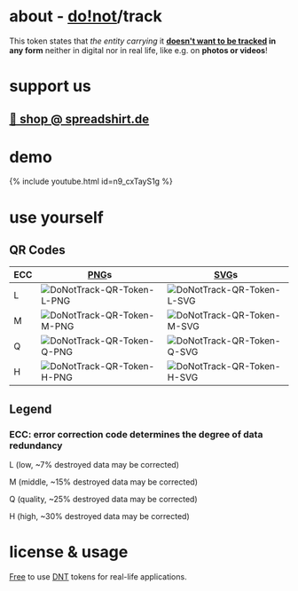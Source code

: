 # about - [do!not](https://do-not.org)/track

This token states that *the entity carrying* it **[doesn't want to be tracked](https://en.wikipedia.org/wiki/Do_Not_Track_legislation) in any form** neither in digital nor in real life, like e.g. on **photos or videos**!

# support us

## [🛒 shop @ spreadshirt.de](https://shop.spreadshirt.de/do-not/)

# demo

{% include youtube.html id=n9_cxTayS1g %}

# use yourself

## QR Codes

| ECC | [PNG](https://en.wikipedia.org/wiki/Portable_Network_Graphics)s | [SVG](https://en.wikipedia.org/wiki/Scalable_Vector_Graphics)s |
| --- | ---- | ---- |
|  L  | <img src="https://api.qrserver.com/v1/create-qr-code/?data=https%3A%2F%2Fdo-not.org%2Ftrack%2F&amp;format=png&amp;ecc=L" alt="DoNotTrack-QR-Token-L-PNG" title="DoNotTrack-QR-Token-L-PNG" /> | <img src="https://api.qrserver.com/v1/create-qr-code/?data=https%3A%2F%2Fdo-not.org%2Ftrack%2F&amp;format=svg&amp;ecc=L" alt="DoNotTrack-QR-Token-L-SVG" title="DoNotTrack-QR-Token-L-SVG" /> |
|  M  | <img src="https://api.qrserver.com/v1/create-qr-code/?data=https%3A%2F%2Fdo-not.org%2Ftrack%2F&amp;format=png&amp;ecc=M" alt="DoNotTrack-QR-Token-M-PNG" title="DoNotTrack-QR-Token-M-PNG" /> | <img src="https://api.qrserver.com/v1/create-qr-code/?data=https%3A%2F%2Fdo-not.org%2Ftrack%2F&amp;format=svg&amp;ecc=M" alt="DoNotTrack-QR-Token-M-SVG" title="DoNotTrack-QR-Token-M-SVG" /> |
|  Q  | <img src="https://api.qrserver.com/v1/create-qr-code/?data=https%3A%2F%2Fdo-not.org%2Ftrack%2F&amp;format=png&amp;ecc=Q" alt="DoNotTrack-QR-Token-Q-PNG" title="DoNotTrack-QR-Token-Q-PNG" /> | <img src="https://api.qrserver.com/v1/create-qr-code/?data=https%3A%2F%2Fdo-not.org%2Ftrack%2F&amp;format=svg&amp;ecc=Q" alt="DoNotTrack-QR-Token-Q-SVG" title="DoNotTrack-QR-Token-Q-SVG" /> |
|  H  | <img src="https://api.qrserver.com/v1/create-qr-code/?data=https%3A%2F%2Fdo-not.org%2Ftrack%2F&amp;format=png&amp;ecc=H" alt="DoNotTrack-QR-Token-H-PNG" title="DoNotTrack-QR-Token-H-PNG" /> | <img src="https://api.qrserver.com/v1/create-qr-code/?data=https%3A%2F%2Fdo-not.org%2Ftrack%2F&amp;format=svg&amp;ecc=H" alt="DoNotTrack-QR-Token-H-SVG" title="DoNotTrack-QR-Token-H-SVG" /> |

## Legend

### ECC: error correction code determines the degree of data redundancy
L (low, ~7% destroyed data may be corrected)

M (middle, ~15% destroyed data may be corrected)

Q (quality, ~25% destroyed data may be corrected)

H (high, ~30% destroyed data may be corrected)

# license & usage

[Free](https://creativecommons.org/licenses/by-sa/4.0/) to use [DNT](https://en.wikipedia.org/wiki/Do_Not_Track) tokens for real-life applications.
